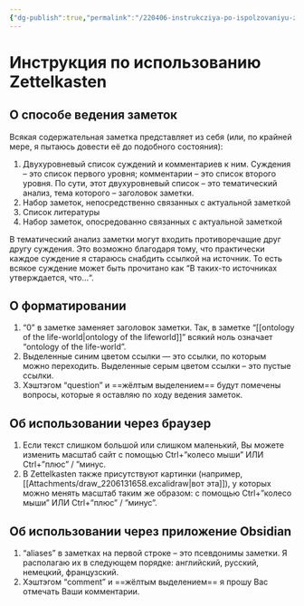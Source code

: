 ```yaml
---
{"dg-publish":true,"permalink":"/220406-instrukcziya-po-ispolzovaniyu-zettelkasten/","dgHomeLink":false,"dgPassFrontmatter":false}
---
```


# Инструкция по использованию Zettelkasten

## О способе ведения заметок
Всякая содержательная заметка представляет из себя (или, по крайней мере, я пытаюсь довести её до подобного состояния):
1. Двухуровневый список суждений и комментариев к ним. Суждения – это список первого уровня; комментарии – это список второго уровня. По сути, этот двухуровневый список – это тематический анализ, тема которого – заголовок заметки.
2. Набор заметок, непосредственно связанных с актуальной заметкой
3. Список литературы
4. Набор заметок, опосредованно связанных с актуальной заметкой

В тематический анализ заметки могут входить противоречащие друг другу суждения. Это возможно благодаря тому, что практически каждое суждение я стараюсь снабдить ссылкой на источник. То есть всякое суждение может быть прочитано как “В таких-то источниках утверждается, что…“.


## О форматировании
1. “0” в заметке заменяет заголовок заметки. Так, в заметке “[[ontology of the life-world|ontology of the lifeworld]]” всякий ноль означает “ontology of the life-world”.
2. Выделенные синим цветом ссылки — это ссылки, по которым можно переходить. Выделенные серым цветом ссылки – это пустые ссылки.
3. Хэштэгом “question” и ==жёлтым выделением== будут помечены вопросы, которые я оставляю по ходу ведения заметок.

## Об использовании через браузер
1. Если текст слишком большой или слишком маленький, Вы можете изменить масштаб сайт с помощью Ctrl+”колесо мыши” ИЛИ Ctrl+”плюс” / ”минус.
2. В Zettelkasten также присутствуют картинки (например, [[Attachments/draw_2206131658.excalidraw|вот эта]]), у которых можно менять масштаб таким же образом: с помощью Ctrl+”колесо мыши” ИЛИ Ctrl+”плюс” / ”минус”.

## Об использовании через приложение Obsidian
1. “aliases” в заметках на первой строке – это псевдонимы заметки. Я располагаю их в следующем порядке: английский, русский, немецкий, французский.
2. Хэштэгом “comment” и ==жёлтым выделением== я прошу Вас отмечать Ваши комментарии.